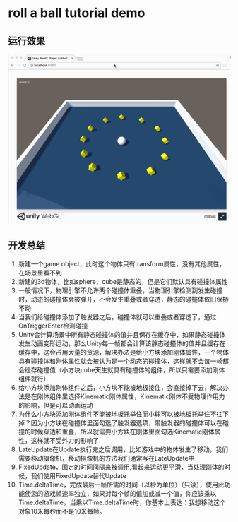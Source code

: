 # roll a ball tutorial demo

## 运行效果

![运行效果](./Builds/roll.gif)

## 开发总结

1. 新建一个game object，此时这个物体只有transform属性，没有其他属性，在场景里看不到
1. 新建的3d物体，比如sphere，cube是静态的，但是它们默认具有碰撞体属性
1. 一般情况下，物理引擎不允许两个碰撞体重叠，当物理引擎检测到发生碰撞时，动态的碰撞体会被弹开，不会发生重叠或者穿透，静态的碰撞体依旧保持不动
1. 当我们给碰撞体添加了触发器之后，碰撞体就可以重叠或者穿透了，通过OnTriggerEnter检测碰撞
1. Unity会计算场景中所有静态碰撞体的值并且保存在缓存中，如果静态碰撞体发生动画变形运动，那么Unity每一帧都会计算该静态碰撞体的值并且缓存在缓存中，这会占用大量的资源，解决办法是给小方块添加刚体属性，一个物体具有碰撞体和刚体属性就会被认为是一个动态的碰撞体，这样就不会每一帧都会缓存碰撞值（小方块cube天生就具有碰撞体的组件，所以只需要添加刚体组件就行）
1. 给小方块添加刚体组件之后，小方块不能被地板接住，会直接掉下去，解决办法是在刚体组件里选择Kinematic刚体属性，Kinematic刚体不受物理作用力的影响，但是可以动画运动
1. 为什么小方块添加刚体组件不能被地板托举住而小球可以被地板托举住不往下掉？因为小方块在碰撞体里面勾选了触发器选项，带触发器的碰撞体可以在碰撞的时候穿透和重叠，所以就需要小方块在刚体里面勾选Kinematic刚体属性，这样就不受外力的影响了
1. LateUpdate在Update执行完之后调用，比如游戏中的物体发生了移动，我们需要移动摄像机，移动摄像机的方法我们通常写在LateUpdate中
1. FixedUpdate，固定的时间间隔来被调用,看起来运动更平滑，当处理刚体的时候，我们使用FixedUpdate替代Update
1. Time.deltaTime，完成最后一帧所需的时间（以秒为单位）（只读），使用此功能使您的游戏帧速率独立，如果对每个帧的值加或减一个值，你应该乘以Time.deltaTime。当乘以Time.deltaTime时，你基本上表达：我想移动这个对象10米每秒而不是10米每帧。
